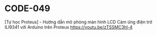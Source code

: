 # CODE-049
[Tự học Proteus] - Hướng dẫn mô phỏng màn hình LCD Cảm ứng điện trở ILI9341 với Arduino trên Proteus https://youtu.be/zTSSMC3hl-4
